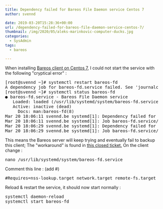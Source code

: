 ```yaml
---
title: Dependency failed for Bareos File Daemon service Centos 7
author: svennd

date: 2019-03-20T15:28:36+00:00
url: /dependency-failed-for-bareos-file-daemon-service-centos-7/
thumbnail: /img/2020/05/aleks-marinkovic-computer-ducks.jpg
categories:
  - SysAdmin
tags:
  - bareos

---
```

When installing [Bareos client on Centos 7][1], I could not start the service with the following "cryptical error" :

<pre>[root@svennd ~]# systemctl restart bareos-fd
A dependency job for bareos-fd.service failed. See 'journalctl -xe' for details.
[root@svennd ~]# systemctl status bareos-fd
● bareos-fd.service - Bareos File Daemon service
   Loaded: loaded (/usr/lib/systemd/system/bareos-fd.service; enabled; vendor preset: disabled                                                                                                                        )
   Active: inactive (dead)
     Docs: man:bareos-fd(8)
Mar 20 18:06:11 svennd.be systemd[1]: Dependency failed for Bareos File Daemon service.
Mar 20 18:06:11 svennd.be systemd[1]: Job bareos-fd.service/start failed with result 'dependency'.
Mar 20 18:06:29 svennd.be systemd[1]: Dependency failed for Bareos File Daemon service.
Mar 20 18:06:29 svennd.be systemd[1]: Job bareos-fd.service/start failed with result 'dependency'.
</pre>

This means the Bareos server will keep trying and eventually fail to backup this client; The "workaround" is found in [this closed ticket.][2] On the client change :

<pre>nano /usr/lib/systemd/system/bareos-fd.service</pre>

Comment this line : (add #)

<pre>#Requires=nss-lookup.target network.target remote-fs.target time-sync.target</pre>

Reload & restart the service, it should now start normally :

<pre>systemctl daemon-reload
systemctl start bareos-fd</pre>

&nbsp;

 [1]: https://www.svennd.be/adding-a-linux-client-to-bareos/
 [2]: https://bugs.bareos.org/view.php?id=203